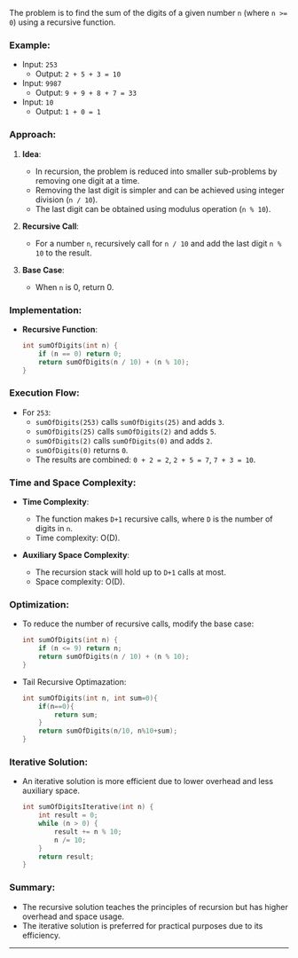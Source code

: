 The problem is to find the sum of the digits of a given number `n` (where `n >= 0`) using a recursive function. 

### Example:
- Input: `253`
  - Output: `2 + 5 + 3 = 10`
- Input: `9987`
  - Output: `9 + 9 + 8 + 7 = 33`
- Input: `10`
  - Output: `1 + 0 = 1`

### Approach:
1. **Idea**:
   - In recursion, the problem is reduced into smaller sub-problems by removing one digit at a time.
   - Removing the last digit is simpler and can be achieved using integer division (`n / 10`).
   - The last digit can be obtained using modulus operation (`n % 10`).
   
2. **Recursive Call**:
   - For a number `n`, recursively call for `n / 10` and add the last digit `n % 10` to the result.

3. **Base Case**:
   - When `n` is 0, return 0.

### Implementation:
- **Recursive Function**:
  ```cpp
  int sumOfDigits(int n) {
      if (n == 0) return 0;
      return sumOfDigits(n / 10) + (n % 10);
  }
  ```

### Execution Flow:
- For `253`:
  - `sumOfDigits(253)` calls `sumOfDigits(25)` and adds `3`.
  - `sumOfDigits(25)` calls `sumOfDigits(2)` and adds `5`.
  - `sumOfDigits(2)` calls `sumOfDigits(0)` and adds `2`.
  - `sumOfDigits(0)` returns `0`.
  - The results are combined: `0 + 2 = 2`, `2 + 5 = 7`, `7 + 3 = 10`.

### Time and Space Complexity:
- **Time Complexity**:
  - The function makes `D+1` recursive calls, where `D` is the number of digits in `n`.
  - Time complexity: O(D).

- **Auxiliary Space Complexity**:
  - The recursion stack will hold up to `D+1` calls at most.
  - Space complexity: O(D).

### Optimization:
- To reduce the number of recursive calls, modify the base case:
  ```cpp
  int sumOfDigits(int n) {
      if (n <= 9) return n;
      return sumOfDigits(n / 10) + (n % 10);
  }
  ```
- Tail Recursive Optimazation:
    ```cpp
    int sumOfDigits(int n, int sum=0){    
        if(n==0){
            return sum;
        }
        return sumOfDigits(n/10, n%10+sum);
    }
    ```

### Iterative Solution:
- An iterative solution is more efficient due to lower overhead and less auxiliary space.
  ```cpp
  int sumOfDigitsIterative(int n) {
      int result = 0;
      while (n > 0) {
          result += n % 10;
          n /= 10;
      }
      return result;
  }
  ```

### Summary:
- The recursive solution teaches the principles of recursion but has higher overhead and space usage.
- The iterative solution is preferred for practical purposes due to its efficiency.

---